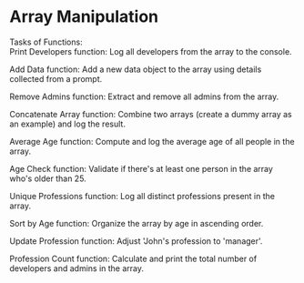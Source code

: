 # Array Manipulation

Tasks of Functions: \
Print Developers function: Log all developers from the array to the console.

Add Data function: Add a new data object to the array using details collected from a prompt.

Remove Admins function: Extract and remove all admins from the array.

Concatenate Array function: Combine two arrays (create a dummy array as an example) and log the result.

Average Age function: Compute and log the average age of all people in the array.

Age Check function: Validate if there's at least one person in the array who's older than 25.

Unique Professions function: Log all distinct professions present in the array.

Sort by Age function: Organize the array by age in ascending order.

Update Profession function: Adjust 'John's profession to 'manager'.

Profession Count function: Calculate and print the total number of developers and admins in the array.
